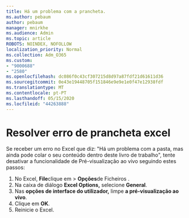 ```yaml
---
title: Há um problema com a prancheta.
ms.author: pebaum
author: pebaum
manager: mnirkhe
ms.audience: Admin
ms.topic: article
ROBOTS: NOINDEX, NOFOLLOW
localization_priority: Normal
ms.collection: Adm_O365
ms.custom:
- "9000688"
- "2580"
ms.openlocfilehash: dc086f0c43cf307215d8d97a87fdf21d61611d36
ms.sourcegitcommit: 0e43e19448705f151846e9e9e1e0f47e12938fdf
ms.translationtype: MT
ms.contentlocale: pt-PT
ms.lasthandoff: 05/15/2020
ms.locfileid: "44263888"
---
```

# <a name="resolving-excel-clipboard-error"></a>Resolver erro de prancheta excel

Se receber um erro no Excel que diz: "Há um problema com a pasta, mas ainda pode colar o seu conteúdo dentro deste livro de trabalho", tente desativar a funcionalidade de Pré-visualização ao vivo seguindo estes passos:

1. No Excel, **File**clique em  >  **Opções**de Ficheiros .
3. Na caixa de diálogo **Excel Options,** selecione **General**.
4. Nas **opções de interface do utilizador,** limpe **a pré-visualização ao vivo**.
5. Clique em **OK**.
6. Reinicie o Excel.
